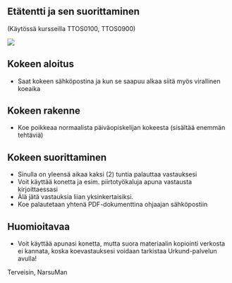 ## Etätentti ja sen suorittaminen

(Käytössä kursseilla TTOS0100, TTOS0900)

![](https://openclipart.org/image/300px/svg_to_png/274076/Cartoon_Sentinels.png&disposition=attachment)

## Kokeen aloitus

* Saat kokeen sähköpostina ja kun se saapuu alkaa siitä myös virallinen koeaika

## Kokeen rakenne 

* Koe poikkeaa normaalista päiväopiskelijan kokeesta (sisältää enemmän tehtäviä)

## Kokeen suorittaminen

* Sinulla on yleensä aikaa kaksi (2) tuntia palauttaa vastauksesi  
* Voit käyttää konetta ja esim. piirtotyökaluja apuna vastausta kirjoittaessasi
* Älä jätä vastauksia liian yksinkertaisiksi. 
* Koe palautetaan yhtenä PDF-dokumenttina ohjaajan sähköpostiin

## Huomioitavaa

* Voit käyttää apunasi konetta, mutta suora materiaalin kopiointi verkosta ei kannata, 
koska koevastauksesi voidaan tarkistaa Urkund-palvelun avulla! 



Terveisin,
NarsuMan
